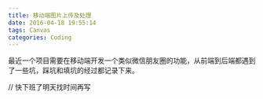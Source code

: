 ```yaml
---
title: 移动端图片上传及处理
date: 2016-04-18 19:55:14
tags: Canvas
categories: Coding
---
```


最近一个项目需要在移动端开发一个类似微信朋友圈的功能，从前端到后端都遇到了一些坑，踩坑和填坑的经过都记录下来。

<!-- more -->

// 快下班了明天找时间再写